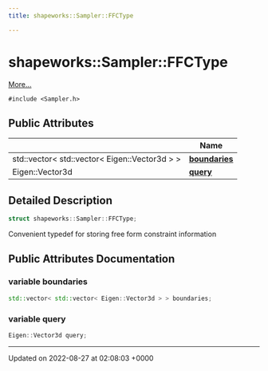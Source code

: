 ```yaml
---
title: shapeworks::Sampler::FFCType

---
```


# shapeworks::Sampler::FFCType



 [More...](#detailed-description)


`#include <Sampler.h>`

## Public Attributes

|                | Name           |
| -------------- | -------------- |
| std::vector< std::vector< Eigen::Vector3d > > | **[boundaries](../Classes/structshapeworks_1_1Sampler_1_1FFCType.md#variable-boundaries)**  |
| Eigen::Vector3d | **[query](../Classes/structshapeworks_1_1Sampler_1_1FFCType.md#variable-query)**  |

## Detailed Description

```cpp
struct shapeworks::Sampler::FFCType;
```


Convenient typedef for storing free form constraint information 

## Public Attributes Documentation

### variable boundaries

```cpp
std::vector< std::vector< Eigen::Vector3d > > boundaries;
```


### variable query

```cpp
Eigen::Vector3d query;
```


-------------------------------

Updated on 2022-08-27 at 02:08:03 +0000